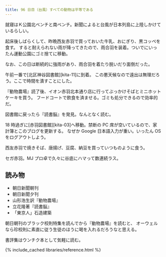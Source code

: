 ```yaml
---
title: 96 日目（台風）すべての動物は平等である
---
```


就寝はＫ公園北ベンチと南ベンチ。新聞によると台風が日本列島に上陸しかけているらしい。

起床後しばらくして、昨晩西友赤羽で買っておいた牛乳、おにぎり、黒コッペを食す。
すると耐えられない雨が降ってきたので、雨合羽を装着。ついでにいったん運動公園にゴミ捨てに移動。

なお、この日は断続的に強雨があり、雨合羽を着たり脱いだり面倒だった。

午前一番で[北区神谷図書館][kita-11]に到着。
この悪天候なので遠出は無理だろう。ここで時間を潰すことにした。

『動物農場』読了後、イオン赤羽北本通り店に行ってぶっかけそばとミニホットケーキを買う。
フードコートで飲食を済ませる。ゴミも処分できるので効率的だ。

図書館に戻ったら『読書脳』を発見。なんとなく読む。

18 時過ぎに[赤羽図書館][kita-03]へ移動。禁断の PC 席が空いているので、家計簿とこのブログを更新する。
なぜか Google 日本語入力が重い。いったん OS をログアウトしよう。

西友赤羽で焼きそば、唐揚げ、豆腐、納豆を買っていつものように食う。

セガ赤羽。MJ プロ卓で久々に谷底にハマって数連続ラス。

## 読み物

* 朝日新聞朝刊
* 朝日新聞夕刊
* 山形浩生訳『動物農場』
* 立花隆著『読書脳』
* 「東京人」石造建築

朝日朝刊のブラック校則特集を読んでから『動物農場』を読むと、
オーウェルなら珍校則に素直に従う生徒のほうに喝を入れるだろうなと思える。

書評集はウンチク本として気軽に読む。

{% include_cached libraries/reference.html %}
